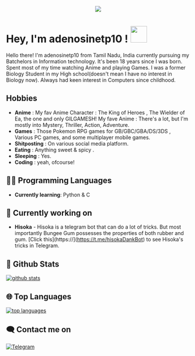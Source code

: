 <div align="center">
    <img src="https://telegra.ph/file/155c176cf362ce729ceb1.jpg">
</div>

# Hey, I'm adenosinetp10 ! <img src="https://raw.githubusercontent.com/MartinHeinz/MartinHeinz/master/wave.gif" width="45px">

Hello there! I'm adenosinetp10 from Tamil Nadu, India currently pursuing my Batchelors in Information technology. It's been 18 years since I was born. Spent most of my time watching Anime and playing Games. I was a former Biology Student in my High school(doesn't mean I have no interest in Biology now). Always had keen interest in Computers since childhood.

## Hobbies

- **Anime** : My fav Anime Character : The King of Heroes , The Wielder of Ea, the one and only GILGAMESH! My fave Anime : There's a lot, but I'm mostly into Mystery, Thriller, Action, Adventure.
- **Games** : Those Pokemon RPG games for GB/GBC/GBA/DS/3DS , Various PC games, and some multiplayer mobile games.
- **Shitposting** : On various social media platform.
- **Eating** : Anything sweet & spicy .
- **Sleeping** : Yes.
- **Coding** : yeah, ofcourse!

## 👩‍💻 Programming Languages

- **Currently learning**: Python & C

## 🔭 Currently working on
- **Hisoka** - Hisoka is a telegram bot that can do a lot of tricks. But most importantly Bungee Gum possesses the properties of both rubber and gum. [Click this](https://](https://t.me/hisokaDankBot) to see Hisoka's tricks in Telegram.

##  🐙 **Github Stats**

[![github stats](https://github-readme-stats.vercel.app/api?username=adenosinetp10&show_icons=true&theme=radical)](https://github.com/adenosinetp10)

## 🌐 **Top Languages**

[![top languages](https://github-readme-stats.vercel.app/api/top-langs/?username=adenosinetp10&show_icons=true&theme=radical&layout=compact)](https://github.com/adenosinetp10)
   

## 🗨️ Contact me on


[![Telegram](https://img.shields.io/badge/telegram-1b77FF.svg?style=for-the-badge&logo=telegram)](https://t.me/ATPnull)

